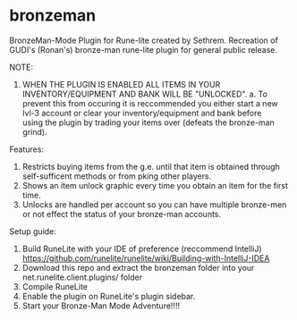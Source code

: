 # bronzeman
BronzeMan-Mode Plugin for Rune-lite created by Sethrem. Recreation of GUDI's (Ronan's) bronze-man rune-lite plugin for general public release.

NOTE:
 1. WHEN THE PLUGIN IS ENABLED ALL ITEMS IN YOUR INVENTORY/EQUIPMENT AND BANK WILL BE "UNLOCKED".
    a. To prevent this from occuring it is reccommended you either start a new lvl-3 account or clear your inventory/equipment and bank before  
        using the plugin by trading your items over (defeats the bronze-man grind).
        
Features:
  1. Restricts buying items from the g.e. until that item is obtained through self-sufficent methods or from pking other players.
  2. Shows an item unlock graphic every time you obtain an item for the first time.
  3. Unlocks are handled per account so you can have multiple bronze-men or not effect the status of your bronze-man accounts.
  
Setup guide:
  1. Build RuneLite with your IDE of preference (reccommend IntelliJ) https://github.com/runelite/runelite/wiki/Building-with-IntelliJ-IDEA
  2. Download this repo and extract the bronzeman folder into your net.runelite.client.plugins/ folder
  3. Compile RuneLite
  4. Enable the plugin on RuneLite's plugin sidebar.
  5. Start your Bronze-Man Mode Adventure!!!!
